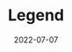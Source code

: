 ---
layout:         page
title:          Legend
published:      true
date:           2022-07-07
modified:   	2022-07-07
order:          /bullet-chart/options/legend
---